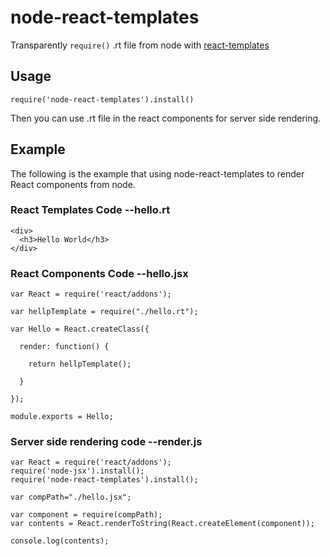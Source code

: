 # node-react-templates
 
Transparently `require()` .rt file from node with [react-templates](http://wix.github.io/react-templates) 
## Usage
 
`require('node-react-templates').install()` 

Then you can use .rt file in the react components for server side rendering.


## Example
The following is the example that using node-react-templates to render React components from node.

### React Templates Code --hello.rt
```
<div>
  <h3>Hello World</h3>
</div>
```
### React Components Code --hello.jsx
```
var React = require('react/addons');

var hellpTemplate = require("./hello.rt");

var Hello = React.createClass({
  
  render: function() {
    
    return hellpTemplate();
    
  }

});

module.exports = Hello;
```

### Server side rendering code --render.js
```
var React = require('react/addons');
require('node-jsx').install();
require('node-react-templates').install();

var compPath="./hello.jsx";

var component = require(compPath);
var contents = React.renderToString(React.createElement(component));

console.log(contents);

```
 

